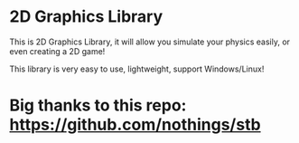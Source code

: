 # 2D Graphics Library

This is 2D Graphics Library, it will allow you simulate your physics easily, or even creating
a 2D game!

This library is very easy to use, lightweight, support Windows/Linux!

# Big thanks to this repo: https://github.com/nothings/stb
